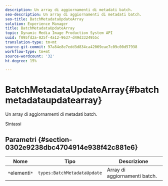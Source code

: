 ```yaml
---
description: Un array di aggiornamenti di metadati batch.
seo-description: Un array di aggiornamenti di metadati batch.
seo-title: BatchMetadataUpdateArray
solution: Experience Manager
title: BatchMetadataUpdateArray
topic: Dynamic Media Image Production System API
uuid: f095fd2a-025f-4a12-9637-d49d3324955c
translation-type: tm+mt
source-git-commit: 97a84e8e7edd3d834ca42069eae7c09c00d57938
workflow-type: tm+mt
source-wordcount: '32'
ht-degree: 15%

---
```



# BatchMetadataUpdateArray{#batchmetadataupdatearray}

Un array di aggiornamenti di metadati batch.

Sintassi

## Parametri {#section-0302e9238dbc4704914e938f42c881e6}

| Nome | Tipo | Descrizione |
|---|---|---|
| `*`elementi`*` | `types:BatchMetadataUpdate` | Array di aggiornamenti batch. |

